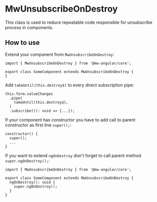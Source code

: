 # MwUnsubscribeOnDestroy

This class is used to reduce repeatable code responsible for unsubscribe process in components.

## How to use

Extend your component from `MwUnsubscribeOnDestroy`:

```
import { MwUnsubscribeOnDestroy } from '@mw-angular/core';

export class SomeComponent extends MwUnsubscribeOnDestroy {
}
```

Add `takeUntil(this.destroy$)` to every direct subscription pipe:

```
this.form.valueChanges
  .pipe(
    takeUntil(this.destroy$),
  )
  .subscribe((): void => {...});
```

If your component has constructor you have to add call to parent constructor as first line `super();`:

```
constructor() {
  super();
  ...
}
```

If you want to extend `ngOnDestroy` don't forget to call parent method `super.ngOnDestroy();`: 

```
import { MwUnsubscribeOnDestroy } from '@mw-angular/core';

export class SomeComponent extends MwUnsubscribeOnDestroy {
  ngOnDestroy(): void {
    super.ngOnDestroy();
  }
}
```
